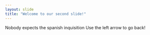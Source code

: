 ```yaml
---
layout: slide
title: "Welcome to our second slide!"
---
```

Nobody expects the spanish inquisition
Use the left arrow to go back!
